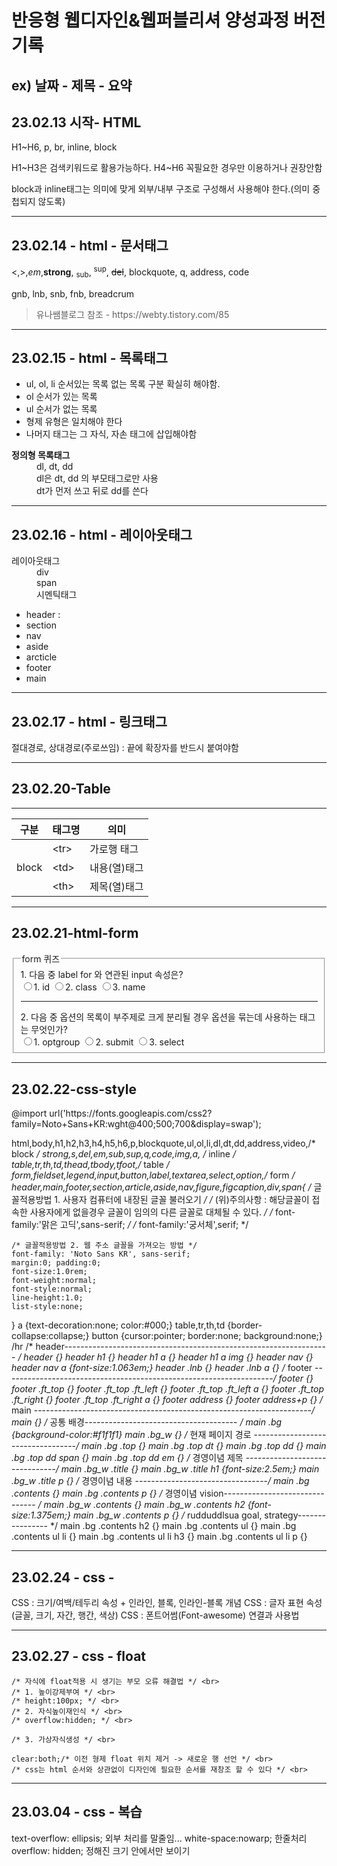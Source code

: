 <h1>반응형 웹디자인&웹퍼블리셔 양성과정 버전기록</h1>
<h2>ex) 날짜 - 제목 - 요약</h2>
<h2>23.02.13 시작- HTML</h2>
<p>H1~H6, p, br, inline, block</p>
<p>H1~H3은 검색키워드로 활용가능하다. H4~H6 꼭필요한 경우만 이용하거나 권장안함</p>
<p>block과 inline태그는 의미에 맞게 외부/내부 구조로 구성해서 사용해야 한다.(의미 중첩되지 않도록)</p>
<hr>
<h2>23.02.14 - html - 문서태그</h2>
<p> &lt;,&gt;,<em>em</em>,<strong>strong</strong>, <sub>sub</sub>, <sup>sup</sup>, <del>del</del>, blockquote, q, address, code</p>
<p>gnb, lnb, snb, fnb, breadcrum</p>
<blockquote cite="html-다양한 문서 구조 태그+블록과 인라인 기본&활용 공부"> 유나쌤블로그 참조 - https://webty.tistory.com/85</blockquote>
<hr>
<h2>23.02.15 - html - 목록태그</h2>
<ul>
  <li>ul, ol, li 순서있는 목록 없는 목록 구분 확실히 해야함.</li>
  <li> ol 순서가 있는 목록 </li>
  <li> ul 순서가 없는 목록 </li>
  <li> 형제 유형은 일치해야 한다 </li>
  <li> 나머지 태그는 그 자식, 자손 태그에 삽입해야함</li>
</ul>
<dl>
  <dt><strong>정의형 목록태그</strong></dt>
    <dd>dl, dt, dd</dd>
    <dd>dl은 dt, dd 의 부모태그로만 사용</dd>
    <dd>dt가 먼저 쓰고 뒤로 dd를 쓴다</dd>
</dl>

<hr>
<div class="study">
  <h2>23.02.16 - html - 레이아웃태그</h2>
  <dl>
    <dt>레이아웃태그</dt>
    <dd>div</dd>
    <dd>span</dd>
    <dd>시멘틱태그</dd>
      <ul>
        <li>header : </li>
        <li>section</li>
        <li>nav</li>
        <li>aside</li>
        <li>arcticle</li>
        <li>footer</li>
        <li>main</li>  
      </ul>
  </dl>
</div>

<hr>
  <h2>23.02.17 - html - 링크태그 </h2>
  <p>절대경로, 상대경로(주로쓰임) : 끝에 확장자를 반드시 붙여야함
  </p>

  <hr>
  <h2>23.02.20-Table</h2>
<hr>
  <table>
  <thead>
    <tr>
      <th>구분</th>
      <th>태그명</th>
      <th>의미</th>
    </tr>
  </thead>
  <tbody>
    <tr>
      <td rowspan="3">block</td>
      <td>&lt;tr&gt;</td>
      <td>가로행 태그</td>
    </tr>
    <tr>
      <td>&lt;td&gt;</td>
      <td>내용(열)태그</td>
    </tr>
    <tr>
      <td>&lt;th&gt;</td>
      <td>제목(열)태그</td>
    </tr>
  </tbody>
  </table>
      
<hr>
<h2>23.02.21-html-form </h2>
<form action="#" method="get">
  <fieldset>
    <legend>form 퀴즈</legend>
    <span>1. 다음 중 label for 와 연관된 input 속성은?</span><br>
    <label><input type="radio" name="quiz" value="id">1.  id</label>
    <label><input type="radio" name="quiz" value="class">2.  class</label>
    <label><input type="radio" name="quiz" value="name">3.  name</label><br>
    <hr>
    <span>2. 다음 중 옵션의 목록이 부주제로 크게 분리될 경우 옵션을 묶는데 사용하는 태그는 무엇인가?</span><br>
    <label><input type="radio" name="quiz2" value="optgroup">1. optgroup </label>
    <label><input type="radio" name="quiz2" value="submit">2. submit</label>
    <label><input type="radio" name="quiz2" value="select">3. select</label>
  </fieldset>
</form>
<hr>
<h2>23.02.22-css-style</h2>
@import url('https://fonts.googleapis.com/css2?family=Noto+Sans+KR:wght@400;500;700&display=swap');

html,body,h1,h2,h3,h4,h5,h6,p,blockquote,ul,ol,li,dl,dt,dd,address,video,/* block */
strong,s,del,em,sub,sup,q,code,img,a, /* inline */
table,tr,th,td,thead,tbody,tfoot,/* table */
form,fieldset,legend,input,button,label,textarea,select,option,/* form */
header,main,footer,section,article,aside,nav,figure,figcaption,div,span{
    /* 글꼴적용방법 1. 사용자 컴퓨터에 내장된 글꼴 불러오기 */
    /* (위)주의사항 : 해당글꼴이 접속한 사용자에게 없을경우 글꼴이 임의의 다른 글꼴로 대체될 수 있다. */
    /* font-family:'맑은 고딕',sans-serif; */
    /* font-family:'궁서체',serif; */

    /* 글꼴적용방법 2. 웹 주소 글꼴을 가져오는 방법 */
    font-family: 'Noto Sans KR', sans-serif;    
    margin:0; padding:0;
    font-size:1.0rem;
    font-weight:normal;
    font-style:normal;
    line-height:1.0;
    list-style:none;
}
a {text-decoration:none; color:#000;}
table,tr,th,td {border-collapse:collapse;}
button {cursor:pointer; border:none; background:none;}
/hr
/* header------------------------------------------------------------------ */
header {}
header h1 {}
header h1 a {}
header h1 a img {}
header nav {}
header nav a {font-size:1.063em;}
header .lnb {}
header .lnb a {}
/* footer -------------------------------------------------------------------*/
footer {}
footer .ft_top {}
footer .ft_top .ft_left {}
footer .ft_top .ft_left a {}
footer .ft_top .ft_right {}
footer .ft_top .ft_right a {}
footer address {}
footer address+p {}
/* main ---------------------------------------------------------------------*/
main {}
/* 공통 배경-------------------------------------- */
main .bg {background-color:#f1f1f1}
main .bg_w {}
/* 현재 페이지 경로 ----------------------------------*/
main .bg .top {}
main .bg .top dt {}
main .bg .top dd {}
main .bg .top dd span {}
main .bg .top dd em {}
/* 경영이념 제목 -------------------------------*/
main .bg_w .title {}
main .bg_w .title h1 {font-size:2.5em;}
main .bg_w .title p {}
/* 경영이념 내용 ---------------------------------*/
main .bg .contents {}
main .bg .contents p {}
/* 경영이념 vision------------------------------- */
main .bg_w .contents {}
main .bg_w .contents h2 {font-size:1.375em;}
main .bg_w .contents p {}
/* rudduddlsua goal, strategy---------------- */
main .bg .contents h2 {}
main .bg .contents ul {}
main .bg .contents ul li {}
main .bg .contents ul li h3 {}
main .bg .contents ul li p {}
<hr>
<h2>23.02.24 - css -  </h2>
  CSS : 크기/여백/테두리 속성 + 인라인, 블록, 인라인-블록 개념
  CSS : 글자 표현 속성(글꼴, 크기, 자간, 행간, 색상)
  CSS : 폰트어썸(Font-awesome) 연결과 사용법
  
 <hr>
<h2>23.02.27 - css - float </h2>
 
    /* 자식에 float적용 시 생기는 부모 오류 해결법 */ <br>
    /* 1. 높이강제부여 */ <br>
    /* height:100px; */ <br>
    /* 2. 자식높이재인식 */ <br>
    /* overflow:hidden; */ <br>

    /* 3. 가상자식생성 */ <br>

    clear:both;/* 이전 형제 float 위치 제거 -> 새로운 행 선언 */ <br>
    /* css는 html 순서와 상관없이 디자인에 필요한 순서를 재창조 할 수 있다 */ <br>
<hr>

<h2>23.03.04 - css - 복습 </h2>

text-overflow: ellipsis; 외부 처리를 말줄임...
white-space:nowarp; 한줄처리
overflow: hidden; 정해진 크기 안에서만 보이기


  
